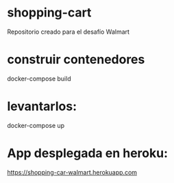 # shopping-cart

Repositorio creado para el desafío Walmart

# construir contenedores

docker-compose build

# levantarlos:

docker-compose up

# App desplegada en heroku:

https://shopping-car-walmart.herokuapp.com
